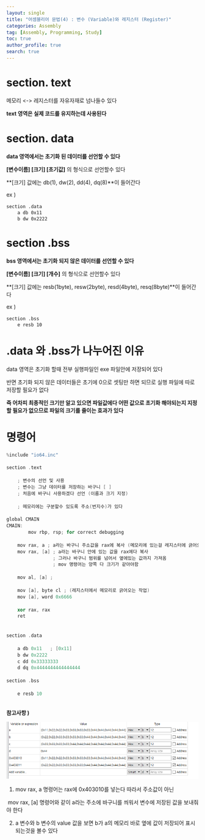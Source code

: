 ```yaml
---
layout: single
title: "어셈블리어 문법(4) : 변수 (Variable)와 레지스터 (Register)"
categories: Assembly
tag: [Assembly, Programming, Study]
toc: true
author_profile: true
search: true
---
```


# section. text

메모리 <-> 레지스터를 자유자재로 넘나들수 있다

**text 영역은 실제 코드를 유지하는데 사용된다**



# section. data

**data 영역에서는 초기화 된 데이터를 선언할 수 있다**

**[변수이름] [크기] [초기값]** 의 형식으로 선언할수 있다

**[크기] 값에는 db(1), dw(2), dd(4), dq(8)**이 들어간다

ex )

```assembly
section .data
	a db 0x11
	b dw 0x2222
```



# section .bss

**bss 영역에서는 초기화 되지 않은 데이터를 선언할 수 있다**

**[변수이름] [크기] [개수]** 의 형식으로 선언할수 있다

**[크기] 값에는 resb(1byte),  resw(2byte), resd(4byte), resq(8byte)**이 들어간다

ex )

```assembly
section .bss
	e resb 10
```



# .data 와 .bss가 나누어진 이유

data 영역은 초기화 할때 전부 실행파일인 exe 파일안에 저장되어 있다

반면 초기화 되지 않은 데이터들은 초기에 0으로 셋팅만 하면 되므로 실행 파일에 따로 저장할 필요가 없다

**즉 어차피 최종적인 크기만 알고 있으면 파일값에다 어떤 값으로 초기화 해야되는지 지정할 필요가 없으므로 파일의 크기를 줄이는 효과가 있다**



# 명령어

```c++
%include "io64.inc"

section .text

    ; 변수의 선언 및 사용
    ; 변수는 그냥 데이터를 저장하는 바구니 [ ]
    ; 처음에 바구니 사용하겠다 선언 (이름과 크기 지정)
    
    ; 메모리에는 구분할수 있도록 주소(번지수)가 있다
    
global CMAIN
CMAIN:
        mov rbp, rsp; for correct debugging
    
    mov rax, a ; a라는 바구니 주소값을 rax에 복사 (메모리에 있는걸 레지스터에 긁어오는 작업)
    mov rax, [a] ; a라는 바구니 안에 있는 값을 rax에다 복사
                 ; 그러나 바구니 범위를 넘어서 옆에있는 값까지 가져옴
                 ; mov 명령어는 양쪽 다 크기가 같아야함
    
    mov al, [a] ; 
    
    mov [a], byte cl ; (레지스터에서 메모리로 긁어오는 작업)
    mov [a], word 0x6666
        
    xor rax, rax
    ret
    
    
section .data
 
    a db 0x11   ; [0x11]
    b dw 0x2222
    c dd 0x33333333
    d dq 0x4444444444444444
    
section .bss

    e resb 10
    
```



**참고사항 )**

![memory](https://github.com/Heo-jaehyeon/Heo-jaehyeon.github.io/blob/master/images/memory.PNG?raw=true)

1) mov rax, a 명령어는 rax에 0x403010를 넣는다 따라서 주소값이 아닌

​	mov rax, [a] 명령어와 같이 a라는 주소에 바구니를 씌워서 변수에 저장된 값을 보내줘야 한다

2. a 변수와 b 변수의 value 값을 보면 b가 a의 메모리 바로 옆에 값이 저장되어 표시되는것을 볼수 있다
